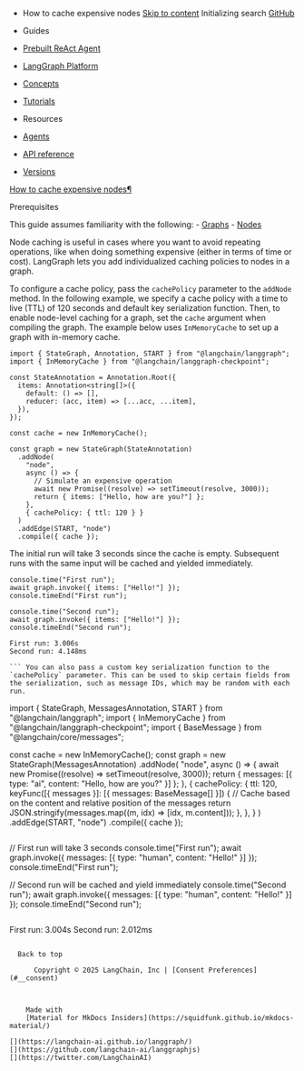 - How to cache expensive nodes [Skip to content](#how-to-cache-expensive-nodes) Initializing search [GitHub](https://github.com/langchain-ai/langgraphjs)

- Guides

- [Prebuilt ReAct Agent](../../how-tos#prebuilt-react-agent)

- [LangGraph Platform](../../how-tos#langgraph-platform)

- [Concepts](../../concepts/)

- [Tutorials](../../tutorials/)

- Resources

- [Agents](../../agents/overview/)

- [API reference](../../reference/)

- [Versions](../../versions/)

[How to cache expensive nodes¶](#how-to-cache-expensive-nodes)

Prerequisites

This guide assumes familiarity with the following: - [Graphs](/langgraphjs/concepts/low_level/#graphs) - [Nodes](/langgraphjs/concepts/low_level/#nodes)

Node caching is useful in cases where you want to avoid repeating operations, like when doing something expensive (either in terms of time or cost). LangGraph lets you add individualized caching policies to nodes in a graph.

To configure a cache policy, pass the `cachePolicy` parameter to the `addNode` method. In the following example, we specify a cache policy with a time to live (TTL) of 120 seconds and default key serialization function. Then, to enable node-level caching for a graph, set the `cache` argument when compiling the graph. The example below uses `InMemoryCache` to set up a graph with in-memory cache.

```
import { StateGraph, Annotation, START } from "@langchain/langgraph";
import { InMemoryCache } from "@langchain/langgraph-checkpoint";

const StateAnnotation = Annotation.Root({
  items: Annotation<string[]>({
    default: () => [],
    reducer: (acc, item) => [...acc, ...item],
  }),
});

const cache = new InMemoryCache();

const graph = new StateGraph(StateAnnotation)
  .addNode(
    "node",
    async () => {
      // Simulate an expensive operation
      await new Promise((resolve) => setTimeout(resolve, 3000));
      return { items: ["Hello, how are you?"] };
    },
    { cachePolicy: { ttl: 120 } }
  )
  .addEdge(START, "node")
  .compile({ cache });

```

The initial run will take 3 seconds since the cache is empty. Subsequent runs with the same input will be cached and yielded immediately.

```
console.time("First run");
await graph.invoke({ items: ["Hello!"] });
console.timeEnd("First run");

console.time("Second run");
await graph.invoke({ items: ["Hello!"] });
console.timeEnd("Second run");

```

```
First run: 3.006s
Second run: 4.148ms

``` You can also pass a custom key serialization function to the `cachePolicy` parameter. This can be used to skip certain fields from the serialization, such as message IDs, which may be random with each run.

```
import { StateGraph, MessagesAnnotation, START } from "@langchain/langgraph";
import { InMemoryCache } from "@langchain/langgraph-checkpoint";
import { BaseMessage } from "@langchain/core/messages";

const cache = new InMemoryCache();
const graph = new StateGraph(MessagesAnnotation)
  .addNode(
    "node",
    async () => {
      await new Promise((resolve) => setTimeout(resolve, 3000));
      return { messages: [{ type: "ai", content: "Hello, how are you?" }] };
    },
    {
      cachePolicy: {
        ttl: 120,
        keyFunc([{ messages }]: [{ messages: BaseMessage[] }]) {
          // Cache based on the content and relative position of the messages
          return JSON.stringify(messages.map((m, idx) => [idx, m.content]));
        },
      },
    }
  )
  .addEdge(START, "node")
  .compile({ cache });

```

```
// First run will take 3 seconds
console.time("First run");
await graph.invoke({ messages: [{ type: "human", content: "Hello!" }] });
console.timeEnd("First run");

// Second run will be cached and yield immediately
console.time("Second run");
await graph.invoke({ messages: [{ type: "human", content: "Hello!" }] });
console.timeEnd("Second run");

```

```
First run: 3.004s
Second run: 2.012ms

```

  Back to top

      Copyright © 2025 LangChain, Inc | [Consent Preferences](#__consent)



    Made with
    [Material for MkDocs Insiders](https://squidfunk.github.io/mkdocs-material/)

[](https://langchain-ai.github.io/langgraph/)
[](https://github.com/langchain-ai/langgraphjs)
[](https://twitter.com/LangChainAI)